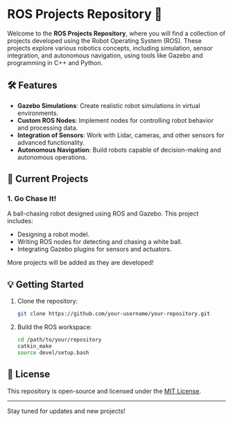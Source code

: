 
# ROS Projects Repository 🚀

Welcome to the **ROS Projects Repository**, where you will find a collection of projects developed using the Robot Operating System (ROS). These projects explore various robotics concepts, including simulation, sensor integration, and autonomous navigation, using tools like Gazebo and programming in C++ and Python.

## 🛠️ Features

- **Gazebo Simulations**: Create realistic robot simulations in virtual environments.
- **Custom ROS Nodes**: Implement nodes for controlling robot behavior and processing data.
- **Integration of Sensors**: Work with Lidar, cameras, and other sensors for advanced functionality.
- **Autonomous Navigation**: Build robots capable of decision-making and autonomous operations.

## 🚧 Current Projects

### 1. Go Chase It!
A ball-chasing robot designed using ROS and Gazebo. This project includes:
- Designing a robot model.
- Writing ROS nodes for detecting and chasing a white ball.
- Integrating Gazebo plugins for sensors and actuators.

More projects will be added as they are developed!

## 💡 Getting Started

1. Clone the repository:
   ```bash
   git clone https://github.com/your-username/your-repository.git
   ```
2. Build the ROS workspace:
   ```bash
   cd /path/to/your/repository
   catkin_make
   source devel/setup.bash
   ```

## 📜 License

This repository is open-source and licensed under the [MIT License](LICENSE).

---

Stay tuned for updates and new projects!
